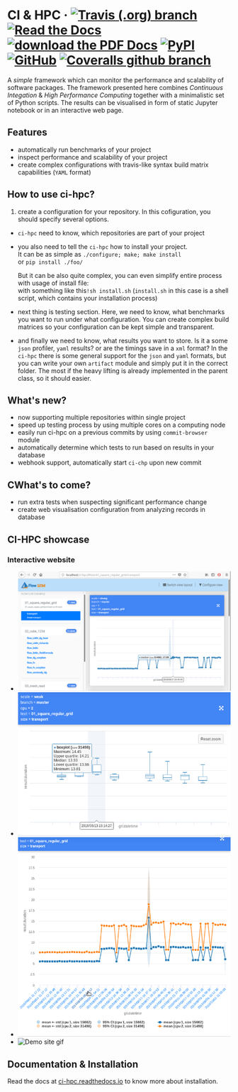 # CI & HPC &middot; [![Travis (.org) branch](https://img.shields.io/travis/janhybs/ci-hpc/dev.svg?style=flat-square)](https://travis-ci.org/janhybs/ci-hpc) [![Read the Docs](https://img.shields.io/readthedocs/ci-hpc/dev.svg?style=flat-square)](https://ci-hpc.readthedocs.io/en/dev) [![download the PDF Docs](https://img.shields.io/badge/docs-PDF-d3231c.svg?style=flat-square&logo=adobe&logoColor=white)](https://readthedocs.org/projects/ci-hpc/downloads/pdf/dev/) [![PyPI](https://img.shields.io/pypi/v/cihpc.svg?style=flat-square)](https://pypi.org/project/cihpc/) [![GitHub](https://img.shields.io/github/license/janhybs/ci-hpc.svg?style=flat-square)](https://github.com/janhybs/ci-hpc/blob/master/LICENSE) [![Coveralls github branch](https://img.shields.io/coveralls/github/janhybs/ci-hpc/dev.svg?style=flat-square)](https://coveralls.io/github/janhybs/ci-hpc)

A *simple* framework which can monitor the performance and scalability of software packages.
The framework presented here combines *Continuous Integation* & *High Performance Computing*
together with a minimalistic set of Python scripts.
The results can be visualised in form of static Jupyter notebook or in an interactive web page.


## Features
 - automatically run benchmarks of your project
 - inspect performance and scalability of your project
 - create complex configurations with travis-like syntax build matrix capabilities (`YAML` format)
 
## How to use ci-hpc?
 1) create a configuration for your repository. In this cofiguration, you should specify several options.
  - `ci-hpc` need to know, which repositories are part of your project
  - you also need to tell the `ci-hpc` how to install your project.  
    It can be as simple as `./configure; make; make install`  
    or  `pip install ./foo/`
    
    But it can be also quite complex, you can even simplify entire process with usage of install file:  
    with something like this`!sh install.sh` (`install.sh` in this case is a shell script, which contains
    your installation process)
    
  - next thing is testing section. Here, we need to know, what benchmarks you want to run under what configuration.
    You can create complex build matrices so your configuration can be kept simple and transparent.
  
  - and finally we need to know, what results you want to store. Is it a some `json` profiler, `yaml` results?
    or are the timings save in a `xml` format? In the `ci-hpc` there is some general support for the `json` and `yaml`
    formats, but you can write your own `artifact` module and simply put it in the correct folder. The most if 
    the heavy lifting is already implemented in the parent class, so it should easier.  

## What's new?
 - now supporting multiple repositories within single project
 - speed up testing process by using multiple cores on a computing node
 - easily run ci-hpc on a previous commits by using `commit-browser` module
 - automatically determine which tests to run based on results in your database
 - webhook support, automatically start `ci-chp` upon new commit

## CWhat's to come?
 - run extra tests when suspecting significant performance change
 - create web visualisation configuration from analyzing records in database

## CI-HPC showcase

### Interactive website

- ![Demo site 1](docs/imgs/demo/demo-01.png)
- ![Demo site 2](docs/imgs/demo/demo-03.png)
- ![Demo site 2](docs/imgs/demo/demo-05.png)
- ![Demo site gif](docs/imgs/ci-hpc-demo-dev.gif)


## Documentation & Installation
Read the docs at [ci-hpc.readthedocs.io](https://ci-hpc.readthedocs.io/en/dev/) to know more about installation.
